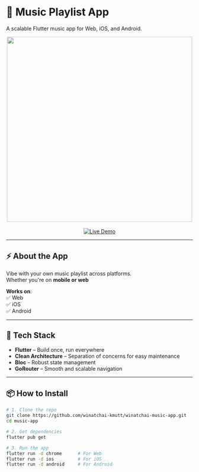 # 🎵 Music Playlist App  
A scalable Flutter music app for Web, iOS, and Android.  

<div align="center">
  <img src="https://res.cloudinary.com/dwumutkiv/image/upload/v1744040316/Screenshot_2568-04-07_at_22.30.32_vt5bsu.png" height="500" />
</div>

<br/>

<div align="center">
  <a href="https://winatchai-music-app.web.app/my-playlist" target="_blank">
    <img src="https://img.shields.io/badge/🚀%20LIVE%20DEMO-Click%20to%20Try!-ff4c60?style=for-the-badge&logo=flutter&logoColor=white" alt="Live Demo">
  </a>
</div>

---

## ⚡ About the App

Vibe with your own music playlist across platforms.  
Whether you're on **mobile or web**

**Works on**:  
✅ Web  
✅ iOS  
✅ Android  

---

## 🧠 Tech Stack

- **Flutter** – Build once, run everywhere  
- **Clean Architecture** – Separation of concerns for easy maintenance  
- **Bloc** – Robust state management  
- **GoRouter** – Smooth and scalable navigation

---

## 📦 How to Install

```bash
# 1. Clone the repo
git clone https://github.com/winatchai-kmutt/winatchai-music-app.git
cd music-app

# 2. Get dependencies
flutter pub get

# 3. Run the app
flutter run -d chrome      # For Web
flutter run -d ios         # For iOS
flutter run -d android     # For Android
